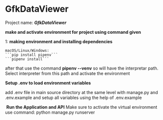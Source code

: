 # GfkDataViewer

Project name: **_GfkDataViewer_**

**make and activate environment for project using command given**

1: **making environment and installing dependencies**

    macOS/Linux/Windows:
    ```pip install pipenv```
    ```pipenv install```

after that use the command **pipenv --venv** so will have the interpretar path.
Select interpreter from this path and activate the environment

**Setup .env to load environment variables**


add .env file in main source directory at the same level with manage.py and .env.example
and setup all variables using the help of .env.example

​
**Run the Application and API**
Make sure to activate the virtual environment
​use command: python manage.py runserver
